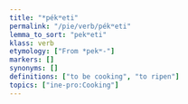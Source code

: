```yaml
---
title: "*pékʷeti"
permalink: "/pie/verb/pékʷeti"
lemma_to_sort: "pekʷeti"
klass: verb
etymology: ["From *pekʷ-"]
markers: []
synonyms: []
definitions: ["to be cooking", "to ripen"]
topics: ["ine-pro:Cooking"]
---
```

